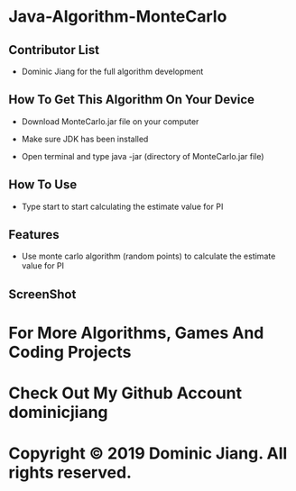 # Java-Algorithm-MonteCarlo

## Contributor List

- Dominic Jiang for the full algorithm development

## How To Get This Algorithm On Your Device

- Download MonteCarlo.jar file on your computer

- Make sure JDK has been installed

- Open terminal and type java -jar (directory of MonteCarlo.jar file)

## How To Use

- Type start to start calculating the estimate value for PI

## Features

- Use monte carlo algorithm (random points) to calculate the estimate value for PI

## ScreenShot

# For More Algorithms, Games And Coding Projects

# Check Out My Github Account dominicjiang

# Copyright © 2019 Dominic Jiang. All rights reserved.

